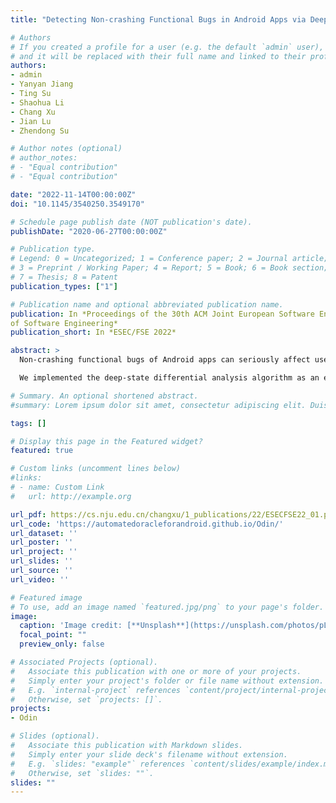 ```yaml
---
title: "Detecting Non-crashing Functional Bugs in Android Apps via Deep-State Differential Analysis"

# Authors
# If you created a profile for a user (e.g. the default `admin` user), write the username (folder name) here 
# and it will be replaced with their full name and linked to their profile.
authors:
- admin
- Yanyan Jiang
- Ting Su
- Shaohua Li
- Chang Xu
- Jian Lu
- Zhendong Su

# Author notes (optional)
# author_notes:
# - "Equal contribution"
# - "Equal contribution"

date: "2022-11-14T00:00:00Z"
doi: "10.1145/3540250.3549170"

# Schedule page publish date (NOT publication's date).
publishDate: "2020-06-27T00:00:00Z"

# Publication type.
# Legend: 0 = Uncategorized; 1 = Conference paper; 2 = Journal article;
# 3 = Preprint / Working Paper; 4 = Report; 5 = Book; 6 = Book section;
# 7 = Thesis; 8 = Patent
publication_types: ["1"]

# Publication name and optional abbreviated publication name.
publication: In *Proceedings of the 30th ACM Joint European Software Engineering Conference and Symposium on the Foundations
of Software Engineering*
publication_short: In *ESEC/FSE 2022*

abstract: >
  Non-crashing functional bugs of Android apps can seriously affect user experience. Often buried in rare program paths, such bugs are difficult to detect but lead to severe consequences. Unfortunately, very few automatic functional bug oracles for Android apps exist, and they are all specific to limited types of bugs. In this paper, we introduce a novel technique named deep-state differential analysis, which brings the classical “bugs as deviant behaviors”oracle to Android apps as a generic automatic test oracle. Our oracle utilizes the observations on the execution of automatically generated test inputs that (1) there can be a large number of traces reaching internal app states with similar GUI layouts, and only a small portion of them would reach an erroneous app state, and (2) when performing the same sequence of actions on similar GUI layouts, the outcomes will be limited. Therefore, for each set of test inputs terminating at similar GUI layouts, we manifest comparable app behaviors by appending the same events to these inputs, cluster the manifested behaviors, and identify minorities as possible anomalies. We also calibrate the distribution of these test inputs by a novel input calibration procedure, to ensure the distribution of these test inputs is balanced with rare bug occurrences.

  We implemented the deep-state differential analysis algorithm as an exploratory prototype Odin and evaluated it against 17 popular real-world Android apps. Odin successfully identified 28 noncrashing functional bugs (five of which were previously unknown) of various root causes with reasonable precision. Detailed comparisons and analyses show that a large fraction (11/28) of these bugs cannot be detected by state-of-the-art techniques.

# Summary. An optional shortened abstract.
#summary: Lorem ipsum dolor sit amet, consectetur adipiscing elit. Duis posuere tellus ac convallis placerat. Proin tincidunt magna sed ex sollicitudin condimentum.

tags: []

# Display this page in the Featured widget?
featured: true

# Custom links (uncomment lines below)
#links:
# - name: Custom Link
#   url: http://example.org

url_pdf: https://cs.nju.edu.cn/changxu/1_publications/22/ESECFSE22_01.pdf
url_code: 'https://automatedoracleforandroid.github.io/Odin/'
url_dataset: ''
url_poster: ''
url_project: ''
url_slides: ''
url_source: ''
url_video: ''

# Featured image
# To use, add an image named `featured.jpg/png` to your page's folder. 
image:
  caption: 'Image credit: [**Unsplash**](https://unsplash.com/photos/pLCdAaMFLTE)'
  focal_point: ""
  preview_only: false

# Associated Projects (optional).
#   Associate this publication with one or more of your projects.
#   Simply enter your project's folder or file name without extension.
#   E.g. `internal-project` references `content/project/internal-project/index.md`.
#   Otherwise, set `projects: []`.
projects:
- Odin

# Slides (optional).
#   Associate this publication with Markdown slides.
#   Simply enter your slide deck's filename without extension.
#   E.g. `slides: "example"` references `content/slides/example/index.md`.
#   Otherwise, set `slides: ""`.
slides: ""
---
```


